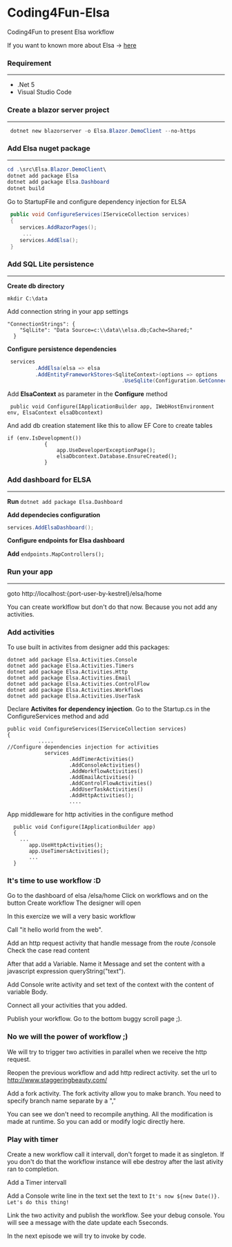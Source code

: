 # Coding4Fun-Elsa
Coding4Fun to present Elsa workflow

If you want to known more about Elsa -> [here](https://elsa-workflows.github.io/elsa-core/docs/installing-elsa-core)

### Requirement

--------------------------

- .Net 5
- Visual Studio Code

### Create a blazor server project

--------------------------

```powershell
 dotnet new blazorserver -o Elsa.Blazor.DemoClient --no-https  
 ```
 
 ### Add Elsa nuget package

 --------------------------
 
 
```powershell
cd .\src\Elsa.Blazor.DemoClient\
dotnet add package Elsa
dotnet add package Elsa.Dashboard
dotnet build
 ```
Go to StartupFile and configure dependency injection for ELSA

```csharp
 public void ConfigureServices(IServiceCollection services)
 {
    services.AddRazorPages();
     ...
    services.AddElsa();
 }
```

### Add SQL Lite persistence

--------------------------


**Create db directory**

`mkdir C:\data`

Add connection string in your app settings

```
"ConnectionStrings": {
    "SqlLite": "Data Source=c:\\data\\elsa.db;Cache=Shared;"
  }
```

**Configure persistence dependencies**

```csharp
 services
         .AddElsa(elsa => elsa
         .AddEntityFrameworkStores<SqliteContext>(options => options
                                     .UseSqlite(Configuration.GetConnectionString("SqlLite"))))      
```

Add **ElsaContext** as parameter in the **Configure** method

```
 public void Configure(IApplicationBuilder app, IWebHostEnvironment env, ElsaContext elsaDbcontext)
```
And add db creation statement like this to allow EF Core to create tables

```
if (env.IsDevelopment())
            {
                app.UseDeveloperExceptionPage();
                elsaDbcontext.Database.EnsureCreated();
            }
```

### Add dashboard for ELSA

--------------------------

**Run** `dotnet add package Elsa.Dashboard`

**Add dependecies configuration**

```csharp
services.AddElsaDashboard();
```
**Configure endpoints for Elsa dashboard**

**Add** `endpoints.MapControllers();`

### Run your app

-----------------------

 goto http://localhost:{port-user-by-kestrel}/elsa/home


 You can create worklflow but don't do that now. Because you not add any activities.
 
### Add activities

To use built in activites from designer add this packages:

```
dotnet add package Elsa.Activities.Console
dotnet add package Elsa.Activities.Timers
dotnet add package Elsa.Activities.Http
dotnet add package Elsa.Activities.Email
dotnet add package Elsa.Activities.ControlFlow
dotnet add package Elsa.Activities.Workflows 
dotnet add package Elsa.Activities.UserTask
```

Declare **Activites for dependency injection**. Go to the Startup.cs in the ConfigureServices method and add

```
public void ConfigureServices(IServiceCollection services)
{
          .....
//Configure dependencies injection for activities
            services
                    .AddTimerActivities()
                    .AddConsoleActivities()
                    .AddWorkflowActivities()
                    .AddEmailActivities()
                    .AddControlFlowActivities()
                    .AddUserTaskActivities()
                    .AddHttpActivities();
                    ....
```

App middleware for http activities in the configure method


```
  public void Configure(IApplicationBuilder app)
  {
    ...
       app.UseHttpActivities();
       app.UseTimersActivities();
       ...
  }
```

### It's time to use workflow :D

Go to the dashboard of elsa /elsa/home
Click on workflows and on the button Create workflow
The designer will open

In this exercize we will a very basic workflow

Call "it hello world from the web".

Add an http request activity that handle message from the route /console
Check the case read content

After that add a Variable. Name it Message and set the content with a javascript expression queryString("text").

Add Console write activity and set text of the context with the content of variable Body.

Connect all your activities that you added.

Publish your workflow. Go to the bottom buggy scroll page ;).

### No we will the power of workflow ;)

We will try to trigger two activities in parallel when we receive the http request.

Reopen the previous workflow and add http redirect activity. set the url to http://www.staggeringbeauty.com/

Add a fork activity. The fork activity allow you to make branch. You need to specify branch name separate by a ","

You can see we don't need to recompile anything. All the modification is made at runtime. So you can add or modify logic directly here.

### Play with timer

Create a new workflow call it intervall, don't forget to made it as singleton. 
If you don't do that the workflow instance will ebe destroy after the last ativity ran to completion.

Add a Timer intervall

Add a Console write line in the text set the text to `It's now ${new Date()}. Let's do this thing!`

Link the two activity and publish the workflow. See your debug console. You will see a message with the date update each 5seconds.

In the next episode we will try to invoke by code.







